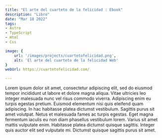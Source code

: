 ```yaml
---
title: "El arte del cuarteto de la felicidad : Ebook"
description: "Libro"
date: "Mar 18 2022"
tags:
- Astro
- TypeScript
- Html
- Css

image: {
    url: '/images/projects/cuartetofelicidad.png',
    alt: 'El arte del cuarteto de la felicidad Web'
}
webUrl: https://cuartetofelicidad.com/

---
```


Lorem ipsum dolor sit amet, consectetur adipiscing elit, sed do eiusmod tempor incididunt ut labore et dolore magna aliqua. Vitae ultricies leo integer malesuada nunc vel risus commodo viverra. Adipiscing enim eu turpis egestas pretium. Euismod elementum nisi quis eleifend quam adipiscing. In hac habitasse platea dictumst vestibulum. Sagittis purus sit amet volutpat. Netus et malesuada fames ac turpis egestas. Eget magna fermentum iaculis eu non diam phasellus vestibulum lorem. Varius sit amet mattis vulputate enim. Habitasse platea dictumst quisque sagittis. Integer quis auctor elit sed vulputate mi. Dictumst quisque sagittis purus sit amet.
